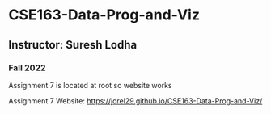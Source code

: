 # CSE163-Data-Prog-and-Viz
## Instructor: Suresh Lodha
### Fall 2022
Assignment 7 is located at root so website works

Assignment 7 Website: https://jorel29.github.io/CSE163-Data-Prog-and-Viz/
